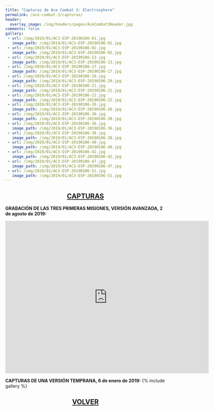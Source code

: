 ```yaml
---
title: "Capturas de Ace Combat 3: Electrosphere"
permalink: /ace-combat-3/capturas/
header:
  overlay_image: /img/headers/pages/AceCombat3Header.jpg
comments: false
gallery:
 - url: /img/2019/01/AC3-ESP-20190106-01.jpg
   image_path: /img/2019/01/AC3-ESP-20190106-01.jpg
 - url: /img/2019/01/AC3-ESP-20190106-02.jpg
   image_path: /img/2019/01/AC3-ESP-20190106-02.jpg
 - url: /img/2019/01/AC3-ESP-20190106-13.jpg
   image_path: /img/2019/01/AC3-ESP-20190106-13.jpg
 - url: /img/2019/01/AC3-ESP-20190106-17.jpg
   image_path: /img/2019/01/AC3-ESP-20190106-17.jpg
 - url: /img/2019/01/AC3-ESP-20190106-20.jpg
   image_path: /img/2019/01/AC3-ESP-20190106-20.jpg
 - url: /img/2019/01/AC3-ESP-20190106-21.jpg
   image_path: /img/2019/01/AC3-ESP-20190106-21.jpg
 - url: /img/2019/01/AC3-ESP-20190106-22.jpg
   image_path: /img/2019/01/AC3-ESP-20190106-22.jpg
 - url: /img/2019/01/AC3-ESP-20190106-26.jpg
   image_path: /img/2019/01/AC3-ESP-20190106-26.jpg
 - url: /img/2019/01/AC3-ESP-20190106-30.jpg
   image_path: /img/2019/01/AC3-ESP-20190106-30.jpg
 - url: /img/2019/01/AC3-ESP-20190106-36.jpg
   image_path: /img/2019/01/AC3-ESP-20190106-36.jpg
 - url: /img/2019/01/AC3-ESP-20190106-38.jpg
   image_path: /img/2019/01/AC3-ESP-20190106-38.jpg
 - url: /img/2019/01/AC3-ESP-20190106-40.jpg
   image_path: /img/2019/01/AC3-ESP-20190106-40.jpg
 - url: /img/2019/01/AC3-ESP-20190106-42.jpg
   image_path: /img/2019/01/AC3-ESP-20190106-42.jpg
 - url: /img/2019/01/AC3-ESP-20190106-47.jpg
   image_path: /img/2019/01/AC3-ESP-20190106-47.jpg
 - url: /img/2019/01/AC3-ESP-20190106-51.jpg
   image_path: /img/2019/01/AC3-ESP-20190106-51.jpg
---
```

<h2 style="text-align: center;"><strong><a href="/ace-combat-3/capturas/">CAPTURAS</a></strong></h2>

**GRABACIÓN DE LAS TRES PRIMERAS MISIONES, VERSIÓN AVANZADA, 2 de agosto de 2019:**
<iframe width="640" height="480" src="https://www.youtube-nocookie.com/embed/dR_7OM-ZWsw" frameborder="0" allow="accelerometer; autoplay; encrypted-media; gyroscope; picture-in-picture" allowfullscreen></iframe>

**CAPTURAS DE UNA VERSIÓN TEMPRANA, 6 de enero de 2019:**
{% include gallery %}

<h2 style="text-align: center;"><a href="/ace-combat-3/"><strong>VOLVER</strong></a></h2>



